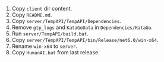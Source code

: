 1. Copy `client` dir content.
2. Copy `README.md`.
3. Copy `server/TempAPI/TempAPI/Dependencies`.
4. Remove `gtp_logs` and `KataGoData` in `Dependencies/KataGo`.
5. Run `server/TempAPI/build.bat`.
6. Copy `server/TempAPI/TempAPI/bin/Release/net6.0/win-x64`.
7. Rename `win-x64` to `server`.
8. Copy `HumanAI.bat` from last release.